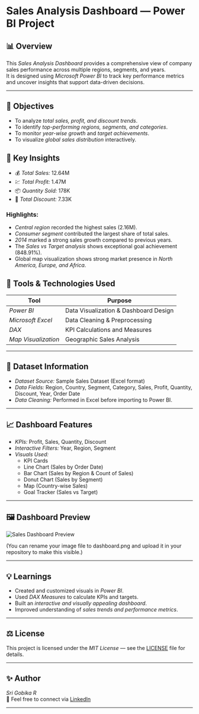  # Sales Analysis Dashboard — Power BI Project

## 📊 Overview
This *Sales Analysis Dashboard* provides a comprehensive view of company sales performance across multiple regions, segments, and years.  
It is designed using *Microsoft Power BI* to track key performance metrics and uncover insights that support data-driven decisions.

---

## 🎯 Objectives
- To analyze *total sales, profit, and discount trends*.
- To identify *top-performing regions, segments, and categories*.
- To monitor *year-wise growth* and *target achievements*.
- To visualize *global sales distribution* interactively.

## 🧠 Key Insights
- 💰 *Total Sales:* 12.64M  
- 💹 *Total Profit:* 1.47M  
- 📦 *Quantity Sold:* 178K  
- 🎁 *Total Discount:* 7.33K  

### Highlights:
- *Central region* recorded the highest sales (2.16M).  
- *Consumer segment* contributed the largest share of total sales.  
- *2014* marked a strong sales growth compared to previous years.  
- The *Sales vs Target analysis* shows exceptional goal achievement (848.91%).  
- Global map visualization shows strong market presence in *North America, Europe, and Africa*.

## 🧰 Tools & Technologies Used
| Tool | Purpose |
|------|----------
| *Power BI* | Data Visualization & Dashboard Design |
| *Microsoft Excel* | Data Cleaning & Preprocessing |
| *DAX* | KPI Calculations and Measures |
| *Map Visualization* | Geographic Sales Analysis |

---

## 📂 Dataset Information
- *Dataset Source:* Sample Sales Dataset (Excel format)  
- *Data Fields:* Region, Country, Segment, Category, Sales, Profit, Quantity, Discount, Year, Order Date  
- *Data Cleaning:* Performed in Excel before importing to Power BI.

---

## 📈 Dashboard Features
- *KPIs:* Profit, Sales, Quantity, Discount  
- *Interactive Filters:* Year, Region, Segment  
- *Visuals Used:*
  - KPI Cards  
  - Line Chart (Sales by Order Date)  
  - Bar Chart (Sales by Region & Count of Sales)  
  - Donut Chart (Sales by Segment)  
  - Map (Country-wise Sales)  
  - Goal Tracker (Sales vs Target)

---

## 🖼️ Dashboard Preview
![Sales Dashboard Preview](dashboard.png)

(You can rename your image file to dashboard.png and upload it in your repository to make this visible.)

---

## 💡 Learnings
- Created and customized visuals in *Power BI*.
- Used *DAX Measures* to calculate KPIs and targets.
- Built an *interactive and visually appealing dashboard*.
- Improved understanding of *sales trends and performance metrics*.

---

## ⚖️ License
This project is licensed under the *MIT License* — see the [LICENSE](./LICENSE) file for details.

---

## ✨ Author
*Sri Gobika R*  
📧 Feel free to connect via [LinkedIn](https://www.linkedin.com/in/srigobika)

---
